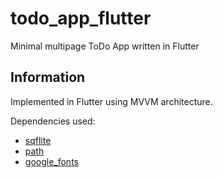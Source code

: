# todo_app_flutter

Minimal multipage ToDo App written in Flutter

## Information 
Implemented in Flutter using MVVM architecture.

Dependencies used: 
- [sqflite](https://pub.dev/packages/sqflite)
- [path](https://pub.dev/packages/path)
- [google_fonts](https://pub.dev/packages/google_fonts)


